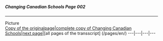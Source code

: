##### Changing Canadian Schools Page 002
***
Picture  
[Copy of the originalpage](/copies-from-original/Changing_Canadian_Schools-002.pdf)|[complete copy of Changing Canadian Schools](/copies-from-original/BestCopy_Changing_Canadian_Schools_Perspectives_on_Disability_and_Inclusion.pdf)|[next page](Changing_Canadian_Schools-003)|[all pages of the transscript] (/pages/en/)
---|---|---|---
